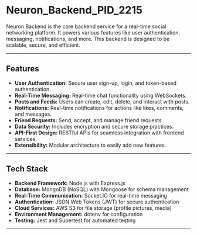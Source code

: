 # Neuron_Backend_PID_2215

Neuron Backend is the core backend service for a real-time social networking platform. It powers various features like user authentication, messaging, notifications, and more. This backend is designed to be scalable, secure, and efficient.

---

## Features

- **User Authentication:** Secure user sign-up, login, and token-based authentication.
- **Real-Time Messaging:** Real-time chat functionality using WebSockets.
- **Posts and Feeds:** Users can create, edit, delete, and interact with posts.
- **Notifications:** Real-time notifications for actions like likes, comments, and messages.
- **Friend Requests:** Send, accept, and manage friend requests.
- **Data Security:** Includes encryption and secure storage practices.
- **API-First Design:** RESTful APIs for seamless integration with frontend services.
- **Extensibility:** Modular architecture to easily add new features.

---

## Tech Stack

- **Backend Framework:** Node.js with Express.js
- **Database:** MongoDB (NoSQL) with Mongoose for schema management
- **Real-Time Communication:** Socket.IO for real-time messaging
- **Authentication:** JSON Web Tokens (JWT) for secure authentication
- **Cloud Services:** AWS S3 for file storage (profile pictures, media)
- **Environment Management:** dotenv for configuration
- **Testing:** Jest and Supertest for automated testing

---
